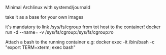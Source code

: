 Minimal Archlinux with systemd/journald

take it as a base for your own images

it's mandatory to link /sys/fs/cgroup from tot host to the container!
docker run -d --name=<containername> -v /sys/fs/cgroup:/sys/fs/cgroup:ro <imagename>

Attach a bash to the running container e.g: docker exec -it <containername> /bin/bash -c "export TERM=xterm; exec bash"

